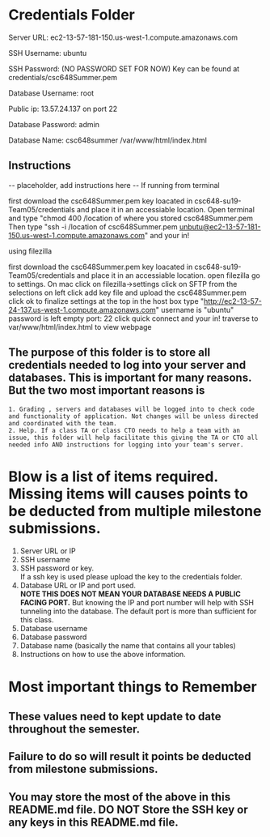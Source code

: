# Credentials Folder

Server URL: ec2-13-57-181-150.us-west-1.compute.amazonaws.com

SSH Username: ubuntu

SSH Password: (NO PASSWORD SET FOR NOW) Key can be found at credentials/csc648Summer.pem

Database Username: root

Public ip: 13.57.24.137 on port 22

Database Password: admin

Database Name: csc648summer /var/www/html/index.html

## Instructions
-- placeholder, add instructions here --
If running from terminal

first download the csc648Summer.pem key loacated in csc648-su19-Team05/credentials and place it in an accessiable location. 
Open terminal and type "chmod 400 /location of where you stored csc648Summer.pem
Then type "ssh -i /location of csc648Summer.pem unbutu@ec2-13-57-181-150.us-west-1.compute.amazonaws.com"
and your in!

using filezilla

first download the csc648Summer.pem key loacated in csc648-su19-Team05/credentials and place it in an accessiable location. 
open filezilla
go to settings. On mac click on filezilla->settings
click on SFTP from the selections on left
click add key file and upload the csc648Summer.pem
click ok to finalize settings
at the top in the host box type "http://ec2-13-57-24-137.us-west-1.compute.amazonaws.com"
username is "ubuntu"
password is left empty 
port: 22
click quick connect 
and your in!
traverse to var/www/html/index.html to view webpage

## The purpose of this folder is to store all credentials needed to log into your server and databases. This is important for many reasons. But the two most important reasons is
    1. Grading , servers and databases will be logged into to check code and functionality of application. Not changes will be unless directed and coordinated with the team.
    2. Help. If a class TA or class CTO needs to help a team with an issue, this folder will help facilitate this giving the TA or CTO all needed info AND instructions for logging into your team's server. 


# Blow is a list of items required. Missing items will causes points to be deducted from multiple milestone submissions.

1. Server URL or IP
2. SSH username
3. SSH password or key.
    <br> If a ssh key is used please upload the key to the credentials folder.
4. Database URL or IP and port used.
    <br><strong> NOTE THIS DOES NOT MEAN YOUR DATABASE NEEDS A PUBLIC FACING PORT.</strong> But knowing the IP and port number will help with SSH tunneling into the database. The default port is more than sufficient for this class.
5. Database username
6. Database password
7. Database name (basically the name that contains all your tables)
8. Instructions on how to use the above information.

# Most important things to Remember
## These values need to kept update to date throughout the semester. <br>
## <strong>Failure to do so will result it points be deducted from milestone submissions.</strong><br>
## You may store the most of the above in this README.md file. DO NOT Store the SSH key or any keys in this README.md file.
